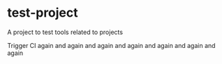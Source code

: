 # test-project
A project to test tools related to projects

Trigger CI again and again and again and again and again and again and again
